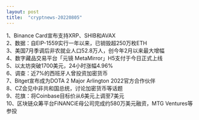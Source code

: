 ```yaml
---
layout: post
title:  "cryptnews-20220805"
---
```

1、Binance Card宣布支持XRP、SHIB和AVAX  
2、数据：自EIP-1559实行一年以来，已销毁超250万枚ETH  
3、美国7月季调后非农就业人口52.8万人，创今年2月以来最大增幅  
4、数字藏品交易平台「元镜 MetaMirror」H5支付于今日正式上线  
5、以太坊突破1700美元，24小时涨幅4.96%  
6、调查：近7%的西班牙人曾投资加密货币  
7、Bitget宣布成为DOTA 2 Major Arlington 2022官方合作伙伴  
8、CZ会见中非共和国总统，讨论加密货币等话题  
9、花旗：将Coinbase目标价从6美元上调至7美元  
10、区块链众筹平台FiNANCiE母公司完成约580万美元融资，MTG Ventures等参投  
